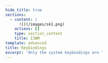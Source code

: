 ```yaml
---
hide_title: true
sections:
  - content: |
      ![](/images/sk1.png)
    actions: []
    type: section_content
    title: I3WM
template: advanced
title: Keybindings
excerpt: 'Only the system keybindings are '
---
```

